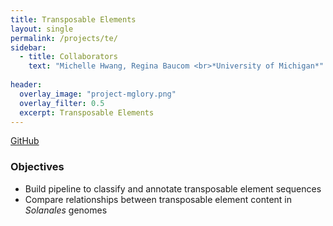 ```yaml
---
title: Transposable Elements
layout: single
permalink: /projects/te/
sidebar:
  - title: Collaborators
    text: "Michelle Hwang, Regina Baucom <br>*University of Michigan*"
    
header:
  overlay_image: "project-mglory.png"
  overlay_filter: 0.5
  excerpt: Transposable Elements
---
```


[GitHub](https://github.com/michelle-hwang/teproj)

### Objectives

* Build pipeline to classify and annotate transposable element sequences
* Compare relationships between transposable element content in *Solanales* genomes  
